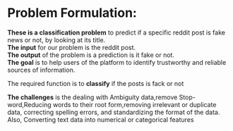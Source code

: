 # Problem Formulation:
**These is a classification problem** to predict if a specific reddit post is fake news or not, by looking at its title. </br>
**The input** for our problem is the reddit post.</br>
**The output** of the problem is a prediction is it fake or not.</br>
**The goal** is to help users of the platform to identify trustworthy and reliable sources of information. 

The required function is to **classify** if the posts is fack or not

**The challenges** is the dealing with Ambiguity data,remove Stop-word,Reducing words to their root form,removing irrelevant or duplicate data, correcting spelling errors, and standardizing the format of the data.</br>
Also, Converting text data into numerical or categorical features
